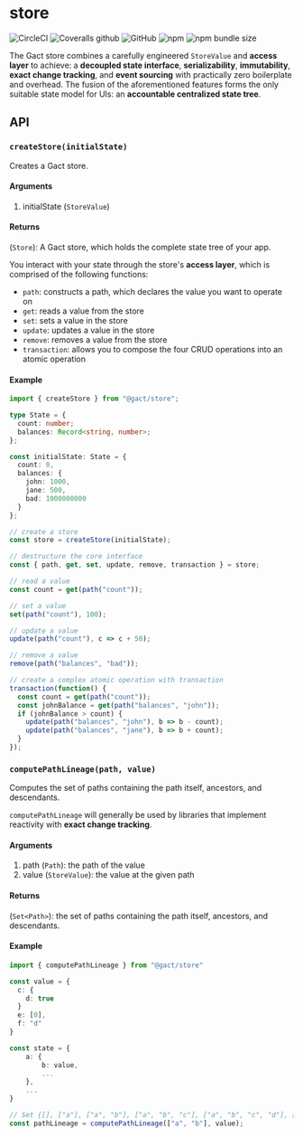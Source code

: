 # store

![CircleCI](https://img.shields.io/circleci/build/github/gactjs/store?style=for-the-badge)
![Coveralls github](https://img.shields.io/coveralls/github/gactjs/store?style=for-the-badge)
![GitHub](https://img.shields.io/github/license/gactjs/store?style=for-the-badge)
![npm](https://img.shields.io/npm/v/@gact/clone?store=for-the-badge)
![npm bundle size](https://img.shields.io/bundlephobia/min/@gact/store?style=for-the-badge)

The Gact store combines a carefully engineered `StoreValue` and **access layer** to achieve: a **decoupled state interface**, **serializability**, **immutability**, **exact change tracking**, and **event sourcing** with practically zero boilerplate and overhead. The fusion of the aforementioned features forms the only suitable state model for UIs: an **accountable centralized state tree**.

## API

### `createStore(initialState)`

Creates a Gact store.

#### Arguments

1. initialState (`StoreValue`)

#### Returns

(`Store`): A Gact store, which holds the complete state tree of your app.

You interact with your state through the store's **access layer**, which is comprised of the following functions:

- `path`: constructs a path, which declares the value you want to operate on
- `get`: reads a value from the store
- `set`: sets a value in the store
- `update`: updates a value in the store
- `remove`: removes a value from the store
- `transaction`: allows you to compose the four CRUD operations into an atomic operation

#### Example

```ts
import { createStore } from "@gact/store";

type State = {
  count: number;
  balances: Record<string, number>;
};

const initialState: State = {
  count: 0,
  balances: {
    john: 1000,
    jane: 500,
    bad: 1000000000
  }
};

// create a store
const store = createStore(initialState);

// destructure the core interface
const { path, get, set, update, remove, transaction } = store;

// read a value
const count = get(path("count"));

// set a value
set(path("count"), 100);

// update a value
update(path("count"), c => c + 50);

// remove a value
remove(path("balances", "bad"));

// create a complex atomic operation with transaction
transaction(function() {
  const count = get(path("count"));
  const johnBalance = get(path("balances", "john"));
  if (johnBalance > count) {
    update(path("balances", "john"), b => b - count);
    update(path("balances", "jane"), b => b + count);
  }
});
```

### `computePathLineage(path, value)`

Computes the set of paths containing the path itself, ancestors, and descendants.

`computePathLineage` will generally be used by libraries that implement reactivity with **exact change tracking**.

#### Arguments

1. path (`Path`): the path of the value
2. value (`StoreValue`): the value at the given path

#### Returns

(`Set<Path>`): the set of paths containing the path itself, ancestors, and descendants.

#### Example

```ts
import { computePathLineage } from "@gact/store"

const value = {
  c: {
    d: true
  }
  e: [0],
  f: "d"
}

const state = {
    a: {
        b: value,
        ...
    },
    ...
}

// Set {[], ["a"], ["a", "b"], ["a", "b", "c"], ["a", "b", "c", "d"], ["a", "b", "e"], ["a", "b", "e", 0], ["a", "b", "f"] }
const pathLineage = computePathLineage(["a", "b"], value);
```
